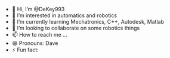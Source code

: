 - 👋 Hi, I’m @DeKey993
- 👀 I’m interested in automatics and robotics
- 🌱 I’m currently learning Mechatronics, C++, Autodesk, Matlab
- 💞️ I’m looking to collaborate on some robotics things
- 📫 How to reach me ...
- 😄 Pronouns: Dave
- ⚡ Fun fact: 

<!---
DeKey993/DeKey993 is a ✨ special ✨ repository because its `README.md` (this file) appears on your GitHub profile.
You can click the Preview link to take a look at your changes.
--->
